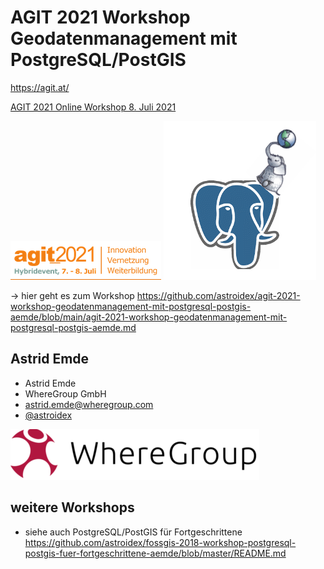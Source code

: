 # AGIT 2021 Workshop Geodatenmanagement mit PostgreSQL/PostGIS

https://agit.at/

[AGIT 2021 Online Workshop 8. Juli 2021](https://www.conftool.com/giweek2021/sessions.php?form_session=361)

![](img/agit21-logo.png ) ![](img/postgresql_postgis.png)


-> hier geht es zum Workshop 
https://github.com/astroidex/agit-2021-workshop-geodatenmanagement-mit-postgresql-postgis-aemde/blob/main/agit-2021-workshop-geodatenmanagement-mit-postgresql-postgis-aemde.md


## Astrid Emde

* Astrid Emde
* WhereGroup GmbH
* astrid.emde@wheregroup.com
* [@astroidex](https://twitter.com/astroidex)

![](img/WhereGroup.png )


## weitere Workshops

* siehe auch PostgreSQL/PostGIS für Fortgeschrittene https://github.com/astroidex/fossgis-2018-workshop-postgresql-postgis-fuer-fortgeschrittene-aemde/blob/master/README.md 



